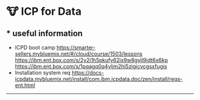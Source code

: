 # :cow: ICP for Data

## * useful information
- ICPD boot camp
    https://smarter-sellers.mybluemix.net/#/cloud/course/1503/lessons
    https://ibm.ent.box.com/s/2y2i1h5pkufy62ix9w8gyjl9jdt6x6kp
    https://ibm.ent.box.com/s/1pqagq0q4yljm2hi5zjgicvcgsxfugis
- Installation system req	https://docs-icpdata.mybluemix.net/install/com.ibm.icpdata.doc/zen/install/reqs-ent.html
---
